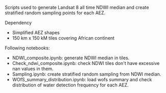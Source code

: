 Scripts used to generate Landsat 8 all time NDWI median and create stratified random sampling points for each AEZ.

Dependency
* Simplified AEZ shapes
* 150 km x 150 kM tiles covering African continent

Following notebooks:
* NDWI_composite.ipynb: generate NDWI median in tiles.
* Check_ndwi_composite.ipynb: check NDWI tiles don't have excessive nan values in them. 
* Sampling.ipynb: create stratified random sampling from NDWI median.
* WOfS_summary_distribution.ipynb: load wofs summary and check distribution of water detection frequency for each AEZ.
